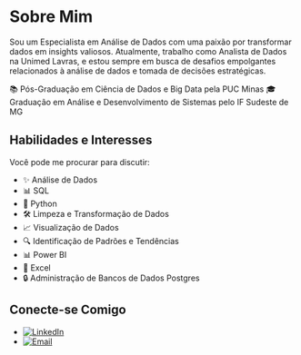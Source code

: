 # Sobre Mim

Sou um Especialista em Análise de Dados com uma paixão por transformar dados em insights valiosos. Atualmente, trabalho como Analista de Dados na Unimed Lavras, e estou sempre em busca de desafios empolgantes relacionados à análise de dados e tomada de decisões estratégicas.


📚 Pós-Graduação em Ciência de Dados e Big Data pela PUC Minas 
🎓 Graduação em Análise e Desenvolvimento de Sistemas pelo IF Sudeste de MG


## Habilidades e Interesses

Você pode me procurar para discutir:

- ✨ Análise de Dados
- 📊 SQL
- 🐍 Python
- 🛠 Limpeza e Transformação de Dados
- 📈 Visualização de Dados
- 🔍 Identificação de Padrões e Tendências
- 📊 Power BI
- 📜 Excel
- 🔒 Administração de Bancos de Dados Postgres

## Conecte-se Comigo

- [![LinkedIn](https://img.shields.io/badge/LinkedIn-blue?style=for-the-badge&logo=linkedin)](https://www.linkedin.com/in/aeneto/)
- [![Email](https://img.shields.io/badge/Email-red?style=for-the-badge&logo=gmail)](mailto:aeneto14@gmail.com)







